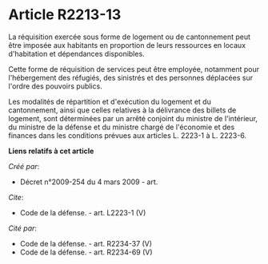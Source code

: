 # Article R2213-13

La réquisition exercée sous forme de logement ou de cantonnement peut être imposée aux habitants en proportion de leurs
ressources en locaux d'habitation et dépendances disponibles. 

Cette forme de réquisition de services peut être employée, notamment pour l'hébergement des réfugiés, des sinistrés et des
personnes déplacées sur l'ordre des pouvoirs publics. 

Les modalités de répartition et d'exécution du logement et du cantonnement, ainsi que celles relatives à la délivrance des
billets de logement, sont déterminées par un arrêté conjoint du ministre de l'intérieur, du ministre de la défense et du
ministre chargé de l'économie et des finances dans les conditions prévues aux articles L. 2223-1 à L. 2223-6.

**Liens relatifs à cet article**

_Créé par_:

  - Décret n°2009-254 du 4 mars 2009 - art.

_Cite_:

  - Code de la défense. - art. L2223-1 (V)

_Cité par_:

  - Code de la défense. - art. R2234-37 (V)
  - Code de la défense. - art. R2234-69 (V)
